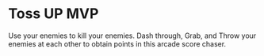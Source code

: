 # Toss UP MVP

Use your enemies to kill your enemies. Dash through, Grab, and Throw your enemies at each other to obtain points in this arcade score chaser.